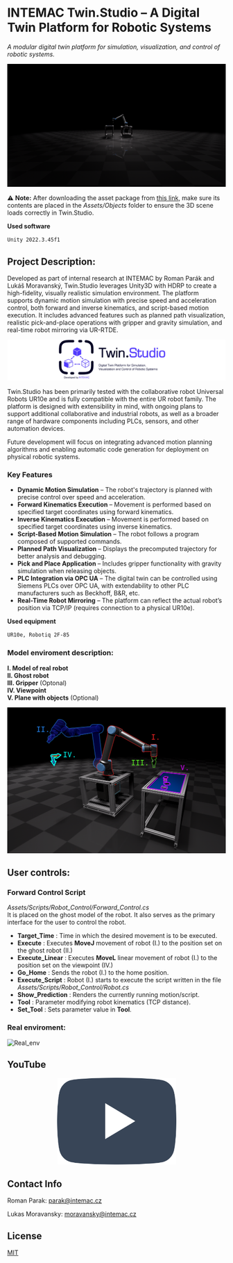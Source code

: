 # INTEMAC Twin.Studio – A Digital Twin Platform for Robotic Systems
*A modular digital twin platform for simulation, visualization, and control of robotic systems.*

![TwinStudio_Teaser_1](/Images/Twin_Studio_Wallpaper.png)

⚠️ **Note:**  After downloading the asset package from [this link](https://drive.google.com/drive/folders/1sh54Zob04AiZA5fPUpmBnJRQQ3PGjY0-?usp=drive_link), make sure its contents are placed in the *Assets/Objects* folder to ensure the 3D scene loads correctly in Twin.Studio.

**Used software**
```bash
Unity 2022.3.45f1
```

## Project Description:

Developed as part of internal research at INTEMAC by Roman Parák and Lukáš Moravanský, Twin.Studio leverages Unity3D with HDRP to create a high-fidelity, visually realistic simulation environment. The platform supports dynamic motion simulation with precise speed and acceleration control, both forward and inverse kinematics, and script-based motion execution. It includes advanced features such as planned path visualization, realistic pick-and-place operations with gripper and gravity simulation, and real-time robot mirroring via UR-RTDE.
 
![TwinStudio_Logo](/Images/Twin_Studio_Logo_Stretch.png)

Twin.Studio has been primarily tested with the collaborative robot Universal Robots UR10e and is fully compatible with the entire UR robot family. The platform is designed with extensibility in mind, with ongoing plans to support additional collaborative and industrial robots, as well as a broader range of hardware components including PLCs, sensors, and other automation devices.
 
Future development will focus on integrating advanced motion planning algorithms and enabling automatic code generation for deployment on physical robotic systems.

### Key Features
- **Dynamic Motion Simulation** – The robot's trajectory is planned with precise control over speed and acceleration.
- **Forward Kinematics Execution** – Movement is performed based on specified target coordinates using forward kinematics.
- **Inverse Kinematics Execution** – Movement is performed based on specified target coordinates using inverse kinematics.
- **Script-Based Motion Simulation** – The robot follows a program composed of supported commands.
- **Planned Path Visualization** – Displays the precomputed trajectory for better analysis and debugging.
- **Pick and Place Application** – Includes gripper functionality with gravity simulation when releasing objects.
- **PLC Integration via OPC UA** – The digital twin can be controlled using Siemens PLCs over OPC UA, with extendability to other PLC manufacturers such as Beckhoff, B&R, etc.
- **Real-Time Robot Mirroring** – The platform can reflect the actual robot’s position via TCP/IP (requires connection to a physical UR10e).

**Used equipment**
```bash
UR10e, Robotiq 2F-85
```
### Model enviroment description:
**I. Model of real robot** \
**II. Ghost robot**  \
**III. Gripper** (Optonal)\
**IV. Viewpoint** \
**V. Plane with objects** (Optional)

![Described_env](/Images/Layout_Scheme.png)

## User controls:
### Forward Control Script
*Assets/Scripts/Robot_Control/Forward_Control.cs*\
It is placed on the ghost model of the robot. It also serves as the primary interface for the user to control the robot. 
- **Target_Time** : Time in which the desired movement is to be executed.
- **Execute** : Executes **MoveJ** movement of robot (I.) to the position set on the ghost robot (II.) 
- **Execute_Linear** : Executes **MoveL** linear movement of robot (I.) to the position set on the viewpoint (IV.) 
- **Go_Home** : Sends the robot (I.) to the home position. 
- **Execute_Script** : Robot (I.) starts to execute the script written in the file *Assets/Scripts/Robot_Control/Robot.cs*
- **Show_Prediction** : Renders the currently running motion/script.
- **Tool** : Parameter modifying robot kinematics (TCP distance).
- **Set_Tool** : Sets parameter value in **Tool**.

### Real enviroment:
![Real_env](/Images/Real_Enviroment.jpeg)

## YouTube

<p align="center">
  <a href="https://www.youtube.com/watch?v=RVbe9YCfJOI">
    <img src=https://github.com/rparak/UR10e_Robotic_Teleoperation/blob/main/images/YouTube.png width="275" height="200">
  </a>
</p>


## Contact Info
Roman Parak: [parak@intemac.cz](mailto:parak@intemac.cz)

Lukas Moravansky: [moravansky@intemac.cz](mailto:moravansky@intemac.cz)

## License
[MIT](https://choosealicense.com/licenses/mit/)

